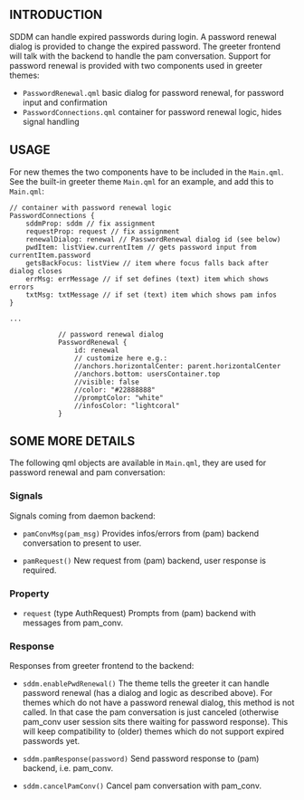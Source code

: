 ## INTRODUCTION

SDDM can handle expired passwords during login.
A password renewal dialog is provided to change the expired password.
The greeter frontend will talk with the backend to handle the pam conversation.
Support for password renewal is provided with two components used in greeter themes:

* ``PasswordRenewal.qml`` basic dialog for password renewal, for password input and confirmation
* ``PasswordConnections.qml`` container for password renewal logic, hides signal handling

## USAGE

For new themes the two components have to be included in the ``Main.qml``.
See the built-in greeter theme ``Main.qml`` for an example,
and add this to  ``Main.qml``:

```
// container with password renewal logic
PasswordConnections {
    sddmProp: sddm // fix assignment
    requestProp: request // fix assignment
    renewalDialog: renewal // PasswordRenewal dialog id (see below)
    pwdItem: listView.currentItem // gets password input from currentItem.password
    getsBackFocus: listView // item where focus falls back after dialog closes
    errMsg: errMessage // if set defines (text) item which shows errors
    txtMsg: txtMessage // if set (text) item which shows pam infos
}

...

            // password renewal dialog
            PasswordRenewal {
                id: renewal
                // customize here e.g.:
                //anchors.horizontalCenter: parent.horizontalCenter
                //anchors.bottom: usersContainer.top
                //visible: false
                //color: "#22888888"
                //promptColor: "white"
                //infosColor: "lightcoral"
            }
```

## SOME MORE DETAILS

The following qml objects are available in ``Main.qml``,
they are used for password renewal and pam conversation:

### Signals

Signals coming from daemon backend:

* ``pamConvMsg(pam_msg)``
Provides infos/errors from (pam) backend conversation to present to user.

* ``pamRequest()``
New request from (pam) backend, user response is required.

### Property

* ``request`` (type AuthRequest)
Prompts from (pam) backend with messages from pam_conv.

### Response

Responses from greeter frontend to the backend:

* ``sddm.enablePwdRenewal()``
The theme tells the greeter it can handle password renewal (has a dialog and logic as described above).
For themes which do not have a password renewal dialog, this method is not called.
In that case the pam conversation is just canceled (otherwise pam_conv user session sits there waiting for password response).
This will keep compatibility to (older) themes which do not support expired passwords yet.

* ``sddm.pamResponse(password)``
Send password response to (pam) backend, i.e. pam_conv.

* ``sddm.cancelPamConv()``
Cancel pam conversation with pam_conv.
